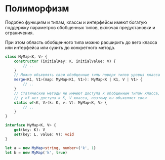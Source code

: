 # Полиморфизм

Подобно функциям и типам, классы и интерфейсы имеют богатую 
поддержку параметров обобщенных типов, включая предустановки
и ограничения.

При этом область обобщенного типа можно расширить до вего класса
или интерфейса или сузить до конкретного метода.

```typescript
class MyMap<K, V> {
	constructor (initialKey: K, initialValue: V) {
		// ..
	}
	// Можно объявлять свои обобщенные типы поверх типов уровня класса
	merge<K1, V1>(map: MyMap<K1, V1>): MyMap<K | K1, V | V1> {
		// ..
	}
	// Статические методы не иммеют доступа к обобщенным типам класса,
	// у of нет доступа к K, V класса, поэтому он объявляет свои
	static of<K, V>(k: K, v: V): MyMap<K, V> {
		// ..
	}
}

interface MyMap<K, V> {
	get(key: K): V
	set(key: L, value: V): void
}

let a = new MyMap<string, number>('k', 1)
let b = new MyMap('k', true)
```